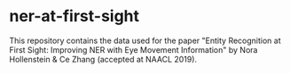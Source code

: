 # ner-at-first-sight
This repository contains the data used for the paper "Entity Recognition at First Sight: Improving NER with Eye Movement Information" by Nora Hollenstein &amp; Ce Zhang (accepted at NAACL 2019).
